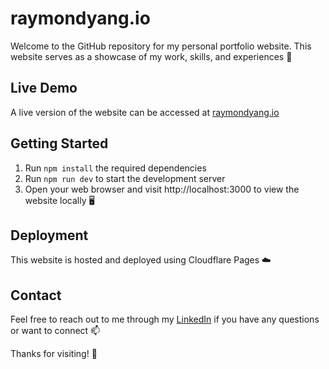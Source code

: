 # raymondyang.io

Welcome to the GitHub repository for my personal portfolio website. This website serves as a showcase of my work, skills, and experiences 🚀

## Live Demo 
A live version of the website can be accessed at [raymondyang.io](https://raymondyang.io/)

## Getting Started
1. Run `npm install` the required dependencies
2. Run `npm run dev` to start the development server
3. Open your web browser and visit http://localhost:3000 to view the website locally 🖥️

## Deployment
This website is hosted and deployed using Cloudflare Pages ☁️

## Contact
Feel free to reach out to me through my [LinkedIn](https://www.linkedin.com/in/raymondyangdev/) if you have any questions or want to connect 📫

Thanks for visiting! 👋